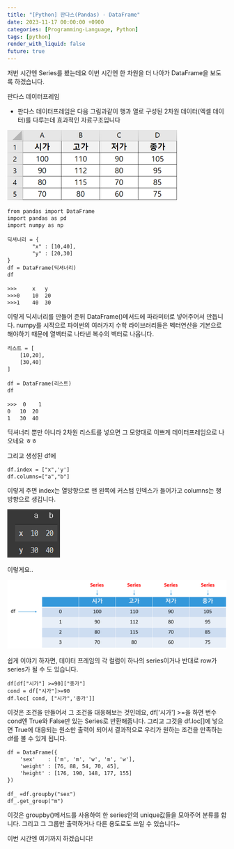 ```yaml
---
title: "[Python] 판다스(Pandas) - DataFrame"
date: 2023-11-17 00:00:00 +0900
categories: [Programming-Language, Python]
tags: [python]
render_with_liquid: false
future: true
---
```


저번 시간엔 Series를 봤는데요 이번 시간엔 한 차원을 더 나아가 DataFrame을 보도록 하겠습니다.

판다스 데이터프레임

-   판다스 데이터프레임은 다음 그림과같이 행과 열로 구성된 2차원 데이터(엑셀 데이터)를 다루는데 효과적인 자료구조입니다

![Desktop View](/assets/img/Programming-Language/Python/Pandas2/1.png)

```
from pandas import DataFrame
import pandas as pd
import numpy as np

딕셔너리 = {
        "x" : [10,40],
        "y" : [20,30]
}
df = DataFrame(딕셔너리)
df

>>>	    x 	y
>>>0 	10 	20
>>>1 	40 	30
```

이렇게 딕셔너리를 만들어 준뒤 DataFrame()메서드에 파라미터로 넣어주어서 만듭니다. numpy를 시작으로 파이썬의 여러가지 수학 라이브러리들은 벡터연산을 기본으로 해야하기 때문에 열벡터로 나타낸 복수의 벡터로 나옵니다.

```
리스트 = [
    [10,20],
    [30,40]
]

df = DataFrame(리스트)
df

>>>  0 	  1
0 	10 	20
1 	30 	40
```

딕셔너리 뿐만 아니라 2차원 리스트를 넣으면 그 모양대로 이쁘게 데이터프레임으로 나오네요 ㅎㅎ

그리고 생성된 df에

```
df.index = ["x",'y']
df.columns=["a","b"]
```

이렇게 주면 index는 열방향으로 맨 왼쪽에 커스텀 인덱스가 들어가고 columns는 행방향으로 생깁니다.

![Desktop View](/assets/img/Programming-Language/Python/Pandas2/2.png)

이렇게요..

![Desktop View](/assets/img/Programming-Language/Python/Pandas2/3.png)

쉽게 이야기 하자면, 데이터 프레임의 각 컬럼이 하나의 series이거나 반대로 row가 series가 될 수 도 있습니다.

```
df[df["시가"] >=90]["종가"]
cond = df["시가"]>=90
df.loc[ cond, ["시가",'종가']]
```

이것은 조건을 만들어서 그 조건을 대응해보는 것인데요, df\['시가'\] >=을 하면 변수 cond엔 True와 False만 있는 Series로 반환해줍니다. 그리고 그것을 df.loc\[\]에 넣으면 True에 대응되는 원소만 출력이 되어서 결과적으로 우리가 원하는 조건을 만족하는 df를 볼 수 있게 됩니다.

```
df = DataFrame({
    'sex'    : ['m', 'm', 'w', 'm', 'w'],
    'weight' : [76, 88, 54, 70, 45],
    'height' : [176, 190, 148, 177, 155]        
})

df_ =df.groupby("sex")
df_.get_group("m")
```

이것은 groupby()메서드를 사용하여 한 series안의 unique값들을 모아주어 분류를 합니다. 그리고 그 그룹만 출력하거나 다른 용도로도 쓰일 수 있습니다~

이번 시간엔 여기까지 하겠습니다!